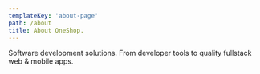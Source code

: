 ```yaml
---
templateKey: 'about-page'
path: /about
title: About OneShop.
---
```

Software development solutions. From developer tools to quality fullstack web & mobile apps.